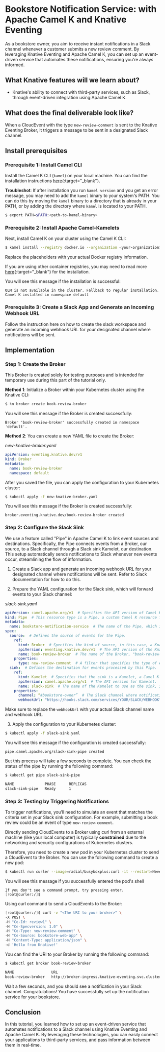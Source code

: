 # Bookstore Notification Service: with Apache Camel K and Knative Eventing


As a bookstore owner, you aim to receive instant notifications in a Slack channel whenever a customer submits a new review comment. By leveraging Knative Eventing and Apache Camel K, you can set up an event-driven service that automates these notifications, ensuring you're always informed.
## What Knative features will we learn about?
- Knative's ability to connect with third-party services, such as Slack, through event-driven integration using Apache Camel K.

## What does the final deliverable look like?
When a CloudEvent with the type `new-review-comment` is sent to the Knative Eventing Broker, it triggers a message to be sent in a designated Slack channel.

## Install prerequisites

### Prerequisite 1: Install Camel CLI
Install the Camel K CLI (`kamel`) on your local machine. You can find the installation instructions [here](https://camel.apache.org/camel-k/2.4.x/cli/cli.html){:target="_blank"}.

**Troubleshot**: If after installation you run `kamel version` and you get an error message, you may need to add the `kamel` binary to your system's PATH. You can do this by moving the `kamel` binary to a directory that is already in your PATH, or by adding the directory where `kamel` is located to your PATH.

```bash
$ export PATH=$PATH:<path-to-kamel-binary>
```


### Prerequisite 2: Install Apache Camel-Kamelets
Next, install Camel K on your cluster using the Camel K CLI:

```bash
$ kamel install --registry docker.io --organization <your-organization> --registry-auth-username <your-username> --registry-auth-password <your-password>
```

Replace the placeholders with your actual Docker registry information.

If you are using other container registries, you may need to read more [here](https://camel.apache.org/camel-k/2.4.x/installation/registry/registry.html){:target="_blank"} for the installation. 

You will see this message if the installation is successful:

```
OLM is not available in the cluster. Fallback to regular installation.
Camel K installed in namespace default
```
### Prerequisite 3: Create a Slack App and Generate an Incoming Webhook URL
Follow the instruction here on how to create the slack workspace and generate an incoming webhook URL for your designated channel where notifications will be sent.

## Implementation
### Step 1: Create the Broker

This Broker is created solely for testing purposes and is intended for temporary use during this part of the tutorial only. 

**Method 1**: Initialize a Broker within your Kubernetes cluster using the Knative CLI:

```bash
$ kn broker create book-review-broker
```
You will see this message if the Broker is created successfully:

```
Broker 'book-review-broker' successfully created in namespace 'default'.
```
**Method 2**: You can create a new YAML file to create the Broker:

*new-knative-broker.yaml*
```yaml
apiVersion: eventing.knative.dev/v1
kind: Broker
metadata:
  name: book-review-broker
  namespace: default
```
After you saved the file, you can apply the configuration to your Kubernetes cluster:

```bash
$ kubectl apply -f new-knative-broker.yaml
```
You will see this message if the Broker is created successfully:

```
broker.eventing.knative.dev/book-review-broker created
```


### Step 2: Configure the Slack Sink

We use a feature called "Pipe" in Apache Camel K to link event sources and destinations. Specifically, the Pipe connects events from a Broker, our source, to a Slack channel through a Slack sink Kamelet, our destination. This setup automatically sends notifications to Slack whenever new events occur, streamlining the flow of information.


1. Create a Slack app and generate an incoming webhook URL for your designated channel where notifications will be sent. Refer to Slack documentation for how to do this.

2. Prepare the YAML configuration for the Slack sink, which will forward events to your Slack channel:

*slack-sink.yaml*
```yaml
apiVersion: camel.apache.org/v1  # Specifies the API version of Camel K.
kind: Pipe  # This resource type is a Pipe, a custom Camel K resource for defining integration flows.
metadata:
  name: bookstore-notification-service  # The name of the Pipe, which identifies this particular integration flow.
spec:
  source:  # Defines the source of events for the Pipe.
    ref:
      kind: Broker  # Specifies the kind of source, in this case, a Knative Eventing Broker.
      apiVersion: eventing.knative.dev/v1  # The API version of the Knative Eventing Broker.
      name: book-review-broker  # The name of the Broker, "book-review-broker" in this case
    properties:
      type: new-review-comment  # A filter that specifies the type of events this Pipe will listen for, here it's listening for events of type "new-review-comment". You have to have this type specified.
  sink:  # Defines the destination for events processed by this Pipe.
    ref:
      kind: Kamelet  # Specifies that the sink is a Kamelet, a Camel K component for connecting to external services.
      apiVersion: camel.apache.org/v1  # The API version for Kamelet.
      name: slack-sink  # The name of the Kamelet to use as the sink, in this case, a predefined "slack-sink" Kamelet.
    properties:
      channel: “#bookstore-owner”  # The Slack channel where notifications will be sent.
      webhookUrl: "https://hooks.slack.com/services/YOUR/SLACK/WEBHOOK"  # The Webhook URL provided by Slack for posting messages to a specific channel.

```

Make sure to replace the `webhookUrl` with your actual Slack channel name and webhook URL.


3. Apply the configuration to your Kubernetes cluster:

```bash
$ kubectl apply -f slack-sink.yaml
```
You will see this message if the configuration is created successfully:

```
pipe.camel.apache.org/slack-sink-pipe created
```
But this process will take a few seconds to complete. You can check the status of the pipe by running the following command:

```bash
$ kubectl get pipe slack-sink-pipe

NAME              PHASE      REPLICAS
slack-sink-pipe   Ready      1
```



### Step 3: Testing by Triggering Notifications

To trigger notifications, you'll need to simulate an event that matches the criteria set in your Slack sink configuration. For example, submitting a book review could be an event of type `new-review-comment`.

Directly sending CloudEvents to a Broker using curl from an external machine (like your local computer) is typically **constrained** due to the networking and security configurations of Kubernetes clusters.

Therefore, you need to create a new pod in your Kubernetes cluster to send a CloudEvent to the Broker. You can use the following command to create a new pod:

```bash
$ kubectl run curler --image=radial/busyboxplus:curl -it --restart=Never
```
You will see this message if you successfully entered the pod's shell

```
If you don't see a command prompt, try pressing enter.
[root@curler:/]$ 
```


Using curl command to send a CloudEvents to the Broker:
```bash
[root@curler:/]$ curl -v "<The URI to your broker>" \
-X POST \
-H "Ce-Id: review1" \
-H "Ce-Specversion: 1.0" \
-H "Ce-Type: new-review-comment" \
-H "Ce-Source: bookstore-web-app" \
-H "Content-Type: application/json" \
-d 'Hello from Knative!'
```

You can find the URI to your Broker by running the following command:

```bash
$ kubectl get broker book-review-broker

NAME                 URL                                                                                   AGE     READY   REASON
book-review-broker   http://broker-ingress.knative-eventing.svc.cluster.local/default/book-review-broker   5m37s   True
```

Wait a few seconds, and you should see a notification in your Slack channel. Congratulations! You have successfully set up the notification service for your bookstore.
## Conclusion

In this tutorial, you learned how to set up an event-driven service that automates notifications to a Slack channel using Knative Eventing and Apache Camel K. By leveraging these technologies, you can easily connect your applications to third-party services, and pass information between them in real-time. 
